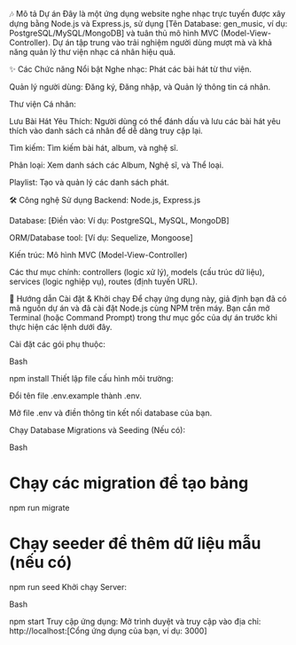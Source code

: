 🎶 Mô tả Dự án
Đây là một ứng dụng website nghe nhạc trực tuyến được xây dựng bằng Node.js và Express.js, sử dụng [Tên Database: gen_music, ví dụ: PostgreSQL/MySQL/MongoDB] và tuân thủ mô hình MVC (Model-View-Controller). Dự án tập trung vào trải nghiệm người dùng mượt mà và khả năng quản lý thư viện nhạc cá nhân hiệu quả.

✨ Các Chức năng Nổi bật
Nghe nhạc: Phát các bài hát từ thư viện.

Quản lý người dùng: Đăng ký, Đăng nhập, và Quản lý thông tin cá nhân.

Thư viện Cá nhân:

Lưu Bài Hát Yêu Thích: Người dùng có thể đánh dấu và lưu các bài hát yêu thích vào danh sách cá nhân để dễ dàng truy cập lại.

Tìm kiếm: Tìm kiếm bài hát, album, và nghệ sĩ.

Phân loại: Xem danh sách các Album, Nghệ sĩ, và Thể loại.

Playlist: Tạo và quản lý các danh sách phát.

🛠️ Công nghệ Sử dụng
Backend: Node.js, Express.js

Database: [Điền vào: Ví dụ: PostgreSQL, MySQL, MongoDB]

ORM/Database tool: [Ví dụ: Sequelize, Mongoose]

Kiến trúc: Mô hình MVC (Model-View-Controller)

Các thư mục chính: controllers (logic xử lý), models (cấu trúc dữ liệu), services (logic nghiệp vụ), routes (định tuyến URL).

🚀 Hướng dẫn Cài đặt & Khởi chạy
Để chạy ứng dụng này, giả định bạn đã có mã nguồn dự án và đã cài đặt Node.js cùng NPM trên máy. Bạn cần mở Terminal (hoặc Command Prompt) trong thư mục gốc của dự án trước khi thực hiện các lệnh dưới đây.

Cài đặt các gói phụ thuộc:

Bash

npm install
Thiết lập file cấu hình môi trường:

Đổi tên file .env.example thành .env.

Mở file .env và điền thông tin kết nối database của bạn.

Chạy Database Migrations và Seeding (Nếu có):

Bash

# Chạy các migration để tạo bảng
npm run migrate
# Chạy seeder để thêm dữ liệu mẫu (nếu có)
npm run seed
Khởi chạy Server:

Bash

npm start
Truy cập ứng dụng:
Mở trình duyệt và truy cập vào địa chỉ: http://localhost:[Cổng ứng dụng của bạn, ví dụ: 3000]